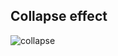 ## Collapse effect

![collapse](https://user-images.githubusercontent.com/4906243/79057798-12b01d80-7c6e-11ea-9a6a-75255ece8ba0.gif)
